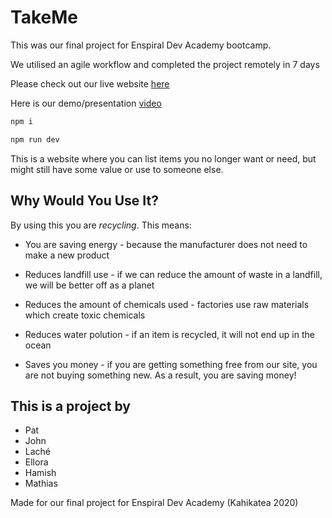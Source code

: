 # TakeMe

This was our final project for Enspiral Dev Academy bootcamp.

We utilised an agile workflow and completed the project remotely in 7 days

Please check out our live website [here](http://take-me-nz.herokuapp.com/)

Here is our demo/presentation [video](https://www.youtube.com/watch?v=OqsuW7X4HJ4)


```sh
npm i
```

```sh
npm run dev
```


This is a website where you can list items you no longer want or need, but might still have some value or use to someone else.

## Why Would You Use It?

By using this you are *recycling*. This means:

* You are saving energy - because the manufacturer does not need to make a new product

* Reduces landfill use - if we can reduce the amount of waste in a landfill, we will be better off as a planet

* Reduces the amount of chemicals used - factories use raw materials which create toxic chemicals

* Reduces water polution - if an item is recycled, it will not end up in the ocean

* Saves you money - if you are getting something free from our site, you are not buying something new. As a result, you are saving money!

## This is a project by 

* Pat
* John
* Laché
* Ellora
* Hamish
* Mathias

Made for our final project for Enspiral Dev Academy (Kahikatea 2020)
